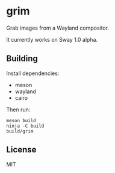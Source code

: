 # grim

Grab images from a Wayland compositor.

It currently works on Sway 1.0 alpha.

## Building

Install dependencies:
* meson
* wayland
* cairo

Then run:

```shell
meson build
ninja -C build
build/grim
```

## License

MIT

